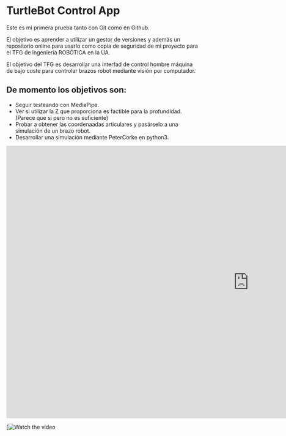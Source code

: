 # TurtleBot Control App
Este es mi primera prueba tanto con Git como en Github.

El objetivo es aprender a utilizar un gestor de versiones y además un repositorio online para usarlo como copia de seguridad de mi proyecto para el TFG de ingeniería ROBÓTICA en la UA.

El objetivo del TFG es desarrollar una interfad de control hombre máquina de bajo coste para controlar brazos robot mediante visión por computador.

## De momento los objetivos son:

- Seguir testeando con MediaPipe.
- Ver si utilizar la Z que proporciona es factible para la profundidad. (Parece que si pero no es suficiente)
- Probar a obtener las coordenaadas articulares y pasárselo a una simulación de un brazo robot.
- Desarrollar una simulación mediante PeterCorke en python3.

<iframe width="1268" height="713" src="https://www.youtube.com/embed/j-LswYOt--s" title="YouTube video player" frameborder="0" allow="accelerometer; autoplay; clipboard-write; encrypted-media; gyroscope; picture-in-picture" allowfullscreen></iframe>

[![Watch the video](https://youtu.be/<https://youtu.be/j-LswYOt--s>)
